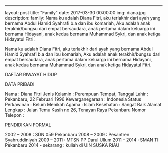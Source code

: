 ---
layout: post
title:  "Family"
date:   2017-03-30 00:00:00
img: diana.jpg
description: family: Nama ku adalah Diana Fitri, aku terlakhir dari ayah yang bernama Abdul Hamid Syahrafi b.a dan ibu komariah, Aku adalah anak terakhir/bungsu dari empat bersaudara, anak pertama dalam keluarga ini bernama Hidayani, anak kedua bernama Muhammad Sykri, dan anak ketiga Hidayatul Fitri. 

Nama ku adalah Diana Fitri, aku terlakhir dari ayah yang bernama Abdul Hamid Syahrafi b.a dan ibu komariah, Aku adalah anak terakhir/bungsu dari empat bersaudara, anak pertama dalam keluarga ini bernama Hidayani, anak kedua bernama Muhammad Sykri, dan anak ketiga Hidayatul Fitri. 


DAFTAR RIWAYAT HIDUP

 

DATA PRIBADI

Nama : Diana Fitri
Jenis Kelamin : Perempuan
Tempat, Tanggal Lahir : Pekanbaru, 22 Februari 1996
Kewarganegaraan : Indonesia
Status Perkawinan : Belum Menikah
Agama : Islam
Kesehatan : Sangat Baik
Alamat Lengkap : Jalan Temu Kasih no 26, Tenayan Raya Pekanbaru
Nomor Telepon : 

PENDIDIKAN FORMAL

2002 – 2008 : SDN 059 Pekanbaru
2008 – 2009 : Pesantren Syahruddiniyah
2009 – 2011 : MTSN PP Darul Ullum
2011 – 2014 : SMAN 11 Pekanbaru 
2014 - sekarang : kuliah di UIN SUSKA RIAU


